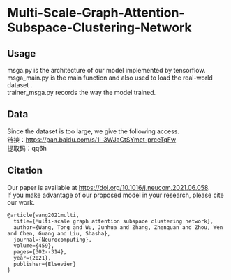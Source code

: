 # Multi-Scale-Graph-Attention-Subspace-Clustering-Network

## Usage
msga.py is the architecture of our model implemented by tensorflow.<br/>
msga_main.py is the main function and also used to load the real-world dataset .<br/>
trainer_msga.py records the way the model trained.<br/>

## Data
Since the dataset is too large, we give the following access.<br/>
链接：https://pan.baidu.com/s/1i_3WJaCtSYmet-prceTqFw <br/>
提取码：qq6h 

## Citation
Our paper is available at https://doi.org/10.1016/j.neucom.2021.06.058.   
If you make advantage of our proposed model in your research, please cite our work.
```
@article{wang2021multi,
  title={Multi-scale graph attention subspace clustering network},
  author={Wang, Tong and Wu, Junhua and Zhang, Zhenquan and Zhou, Wen and Chen, Guang and Liu, Shasha},
  journal={Neurocomputing},
  volume={459},
  pages={302--314},
  year={2021},
  publisher={Elsevier}
}
```
